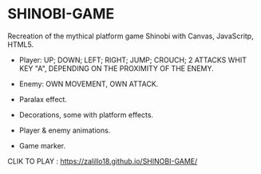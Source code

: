 # SHINOBI-GAME

Recreation of the mythical platform game Shinobi with Canvas, JavaScritp, HTML5.

* Player: UP; DOWN; LEFT; RIGHT; JUMP; CROUCH; 2 ATTACKS WHIT KEY "A", DEPENDING ON THE PROXIMITY OF THE ENEMY.

* Enemy: OWN MOVEMENT, OWN ATTACK.

* Paralax effect. 

* Decorations, some with platform effects.

* Player & enemy animations.

* Game marker.



CLIK TO PLAY : https://zalillo18.github.io/SHINOBI-GAME/
